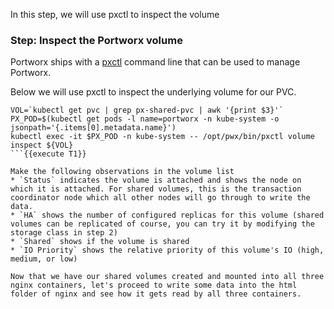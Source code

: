 In this step, we will use pxctl to inspect the volume

### Step: Inspect the Portworx volume

Portworx ships with a [pxctl](https://docs.portworx.com/control/status.html) command line that can be used to manage Portworx.

Below we will use pxctl to inspect the underlying volume for our PVC.

```
VOL=`kubectl get pvc | grep px-shared-pvc | awk '{print $3}'`
PX_POD=$(kubectl get pods -l name=portworx -n kube-system -o jsonpath='{.items[0].metadata.name}')
kubectl exec -it $PX_POD -n kube-system -- /opt/pwx/bin/pxctl volume inspect ${VOL}
```{{execute T1}}

Make the following observations in the volume list
* `Status` indicates the volume is attached and shows the node on which it is attached. For shared volumes, this is the transaction coordinator node which all other nodes will go through to write the data.
* `HA` shows the number of configured replicas for this volume (shared volumes can be replicated of course, you can try it by modifying the storage class in step 2)
* `Shared` shows if the volume is shared
* `IO Priority` shows the relative priority of this volume's IO (high, medium, or low)

Now that we have our shared volumes created and mounted into all three nginx containers, let's proceed to write some data into the html folder of nginx and see how it gets read by all three containers.
